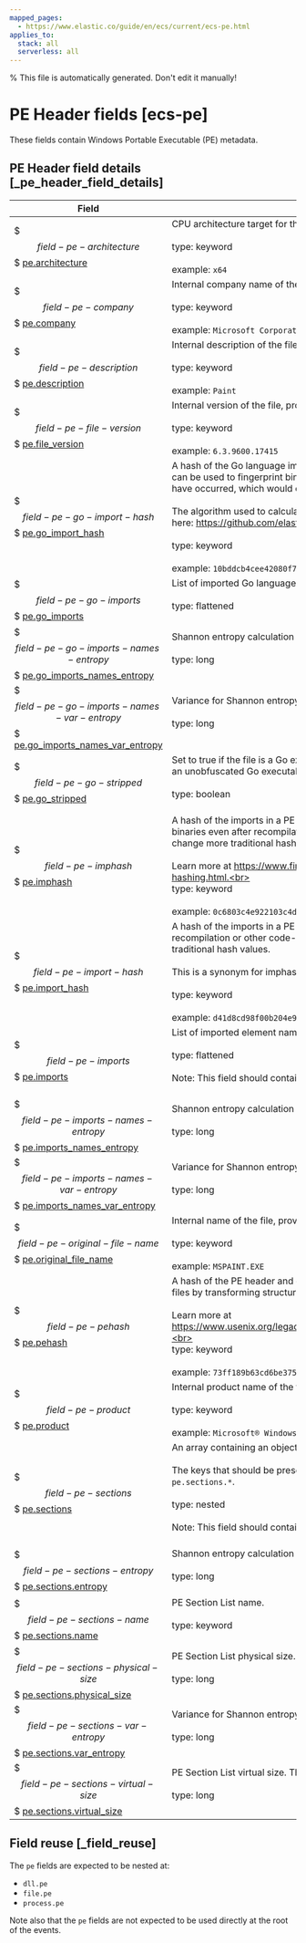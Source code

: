 ```yaml
---
mapped_pages:
  - https://www.elastic.co/guide/en/ecs/current/ecs-pe.html
applies_to:
  stack: all
  serverless: all
---
```

% This file is automatically generated. Don't edit it manually!

# PE Header fields [ecs-pe]

These fields contain Windows Portable Executable (PE) metadata.

## PE Header field details [_pe_header_field_details]

| Field | Description | Level |
| --- | --- | --- |
| $$$field-pe-architecture$$$ [pe.architecture](#field-pe-architecture) | CPU architecture target for the file.<br><br>type: keyword<br><br>example: `x64`<br> | extended |
| $$$field-pe-company$$$ [pe.company](#field-pe-company) | Internal company name of the file, provided at compile-time.<br><br>type: keyword<br><br>example: `Microsoft Corporation`<br> | extended |
| $$$field-pe-description$$$ [pe.description](#field-pe-description) | Internal description of the file, provided at compile-time.<br><br>type: keyword<br><br>example: `Paint`<br> | extended |
| $$$field-pe-file-version$$$ [pe.file_version](#field-pe-file-version) | Internal version of the file, provided at compile-time.<br><br>type: keyword<br><br>example: `6.3.9600.17415`<br> | extended |
| $$$field-pe-go-import-hash$$$ [pe.go_import_hash](#field-pe-go-import-hash) | A hash of the Go language imports in a PE file excluding standard library imports. An import hash can be used to fingerprint binaries even after recompilation or other code-level transformations have occurred, which would change more traditional hash values.<br><br>The algorithm used to calculate the Go symbol hash and a reference implementation are available here: https://github.com/elastic/toutoumomoma<br><br>type: keyword<br><br>example: `10bddcb4cee42080f76c88d9ff964491`<br> | extended |
| $$$field-pe-go-imports$$$ [pe.go_imports](#field-pe-go-imports) | List of imported Go language element names and types.<br><br>type: flattened<br><br> | extended |
| $$$field-pe-go-imports-names-entropy$$$ [pe.go_imports_names_entropy](#field-pe-go-imports-names-entropy) | Shannon entropy calculation from the list of Go imports.<br><br>type: long<br><br> | extended |
| $$$field-pe-go-imports-names-var-entropy$$$ [pe.go_imports_names_var_entropy](#field-pe-go-imports-names-var-entropy) | Variance for Shannon entropy calculation from the list of Go imports.<br><br>type: long<br><br> | extended |
| $$$field-pe-go-stripped$$$ [pe.go_stripped](#field-pe-go-stripped) | Set to true if the file is a Go executable that has had its symbols stripped or obfuscated and false if an unobfuscated Go executable.<br><br>type: boolean<br><br> | extended |
| $$$field-pe-imphash$$$ [pe.imphash](#field-pe-imphash) | A hash of the imports in a PE file. An imphash -- or import hash -- can be used to fingerprint binaries even after recompilation or other code-level transformations have occurred, which would change more traditional hash values.<br><br>Learn more at https://www.fireeye.com/blog/threat-research/2014/01/tracking-malware-import-hashing.html.<br><br>type: keyword<br><br>example: `0c6803c4e922103c4dca5963aad36ddf`<br> | extended |
| $$$field-pe-import-hash$$$ [pe.import_hash](#field-pe-import-hash) | A hash of the imports in a PE file. An import hash can be used to fingerprint binaries even after recompilation or other code-level transformations have occurred, which would change more traditional hash values.<br><br>This is a synonym for imphash.<br><br>type: keyword<br><br>example: `d41d8cd98f00b204e9800998ecf8427e`<br> | extended |
| $$$field-pe-imports$$$ [pe.imports](#field-pe-imports) | List of imported element names and types.<br><br>type: flattened<br><br>Note: This field should contain an array of values.<br><br> | extended |
| $$$field-pe-imports-names-entropy$$$ [pe.imports_names_entropy](#field-pe-imports-names-entropy) | Shannon entropy calculation from the list of imported element names and types.<br><br>type: long<br><br> | extended |
| $$$field-pe-imports-names-var-entropy$$$ [pe.imports_names_var_entropy](#field-pe-imports-names-var-entropy) | Variance for Shannon entropy calculation from the list of imported element names and types.<br><br>type: long<br><br> | extended |
| $$$field-pe-original-file-name$$$ [pe.original_file_name](#field-pe-original-file-name) | Internal name of the file, provided at compile-time.<br><br>type: keyword<br><br>example: `MSPAINT.EXE`<br> | extended |
| $$$field-pe-pehash$$$ [pe.pehash](#field-pe-pehash) | A hash of the PE header and data from one or more PE sections. An pehash can be used to cluster files by transforming structural information about a file into a hash value.<br><br>Learn more at https://www.usenix.org/legacy/events/leet09/tech/full_papers/wicherski/wicherski_html/index.html.<br><br>type: keyword<br><br>example: `73ff189b63cd6be375a7ff25179a38d347651975`<br> | extended |
| $$$field-pe-product$$$ [pe.product](#field-pe-product) | Internal product name of the file, provided at compile-time.<br><br>type: keyword<br><br>example: `Microsoft® Windows® Operating System`<br> | extended |
| $$$field-pe-sections$$$ [pe.sections](#field-pe-sections) | An array containing an object for each section of the PE file.<br><br>The keys that should be present in these objects are defined by sub-fields underneath `pe.sections.*`.<br><br>type: nested<br><br>Note: This field should contain an array of values.<br><br> | extended |
| $$$field-pe-sections-entropy$$$ [pe.sections.entropy](#field-pe-sections-entropy) | Shannon entropy calculation from the section.<br><br>type: long<br><br> | extended |
| $$$field-pe-sections-name$$$ [pe.sections.name](#field-pe-sections-name) | PE Section List name.<br><br>type: keyword<br><br> | extended |
| $$$field-pe-sections-physical-size$$$ [pe.sections.physical_size](#field-pe-sections-physical-size) | PE Section List physical size.<br><br>type: long<br><br> | extended |
| $$$field-pe-sections-var-entropy$$$ [pe.sections.var_entropy](#field-pe-sections-var-entropy) | Variance for Shannon entropy calculation from the section.<br><br>type: long<br><br> | extended |
| $$$field-pe-sections-virtual-size$$$ [pe.sections.virtual_size](#field-pe-sections-virtual-size) | PE Section List virtual size. This is always the same as `physical_size`.<br><br>type: long<br><br> | extended |

## Field reuse [_field_reuse]

The `pe` fields are expected to be nested at:

* `dll.pe`
* `file.pe`
* `process.pe`

Note also that the `pe` fields are not expected to be used directly at the root of the events.
